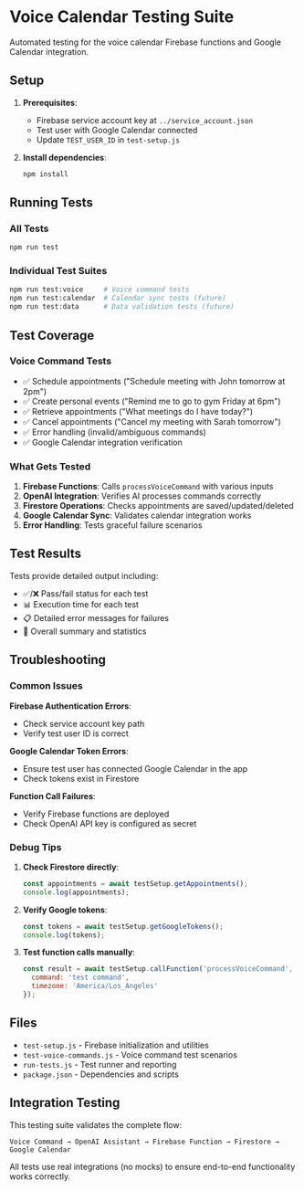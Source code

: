 # Voice Calendar Testing Suite

Automated testing for the voice calendar Firebase functions and Google Calendar integration.

## Setup

1. **Prerequisites**:
   - Firebase service account key at `../service_account.json`
   - Test user with Google Calendar connected
   - Update `TEST_USER_ID` in `test-setup.js`

2. **Install dependencies**:
   ```bash
   npm install
   ```

## Running Tests

### All Tests
```bash
npm run test
```

### Individual Test Suites
```bash
npm run test:voice     # Voice command tests
npm run test:calendar  # Calendar sync tests (future)
npm run test:data      # Data validation tests (future)
```

## Test Coverage

### Voice Command Tests
- ✅ Schedule appointments ("Schedule meeting with John tomorrow at 2pm")
- ✅ Create personal events ("Remind me to go to gym Friday at 6pm")  
- ✅ Retrieve appointments ("What meetings do I have today?")
- ✅ Cancel appointments ("Cancel my meeting with Sarah tomorrow")
- ✅ Error handling (invalid/ambiguous commands)
- ✅ Google Calendar integration verification

### What Gets Tested
1. **Firebase Functions**: Calls `processVoiceCommand` with various inputs
2. **OpenAI Integration**: Verifies AI processes commands correctly  
3. **Firestore Operations**: Checks appointments are saved/updated/deleted
4. **Google Calendar Sync**: Validates calendar integration works
5. **Error Handling**: Tests graceful failure scenarios

## Test Results

Tests provide detailed output including:
- ✅/❌ Pass/fail status for each test
- 📊 Execution time for each test
- 📋 Detailed error messages for failures
- 🎉 Overall summary and statistics

## Troubleshooting

### Common Issues

**Firebase Authentication Errors**:
- Check service account key path
- Verify test user ID is correct

**Google Calendar Token Errors**:
- Ensure test user has connected Google Calendar in the app
- Check tokens exist in Firestore

**Function Call Failures**:
- Verify Firebase functions are deployed
- Check OpenAI API key is configured as secret

### Debug Tips

1. **Check Firestore directly**:
   ```javascript
   const appointments = await testSetup.getAppointments();
   console.log(appointments);
   ```

2. **Verify Google tokens**:
   ```javascript
   const tokens = await testSetup.getGoogleTokens();
   console.log(tokens);
   ```

3. **Test function calls manually**:
   ```javascript
   const result = await testSetup.callFunction('processVoiceCommand', {
     command: 'test command',
     timezone: 'America/Los_Angeles'
   });
   ```

## Files

- `test-setup.js` - Firebase initialization and utilities
- `test-voice-commands.js` - Voice command test scenarios
- `run-tests.js` - Test runner and reporting
- `package.json` - Dependencies and scripts

## Integration Testing

This testing suite validates the complete flow:
```
Voice Command → OpenAI Assistant → Firebase Function → Firestore → Google Calendar
```

All tests use real integrations (no mocks) to ensure end-to-end functionality works correctly.